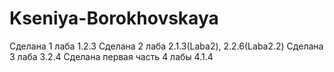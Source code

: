 # Kseniya-Borokhovskaya
Сделана 1 лаба  1.2.3
Сделана 2 лаба  2.1.3(Laba2), 2.2.6(Laba2.2)
Сделана 3 лаба  3.2.4
Сделана первая часть 4 лабы  4.1.4
